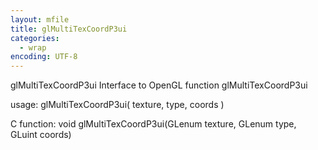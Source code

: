 ```yaml
---
layout: mfile
title: glMultiTexCoordP3ui
categories:
  - wrap
encoding: UTF-8
---
```


glMultiTexCoordP3ui  Interface to OpenGL function glMultiTexCoordP3ui

usage:  glMultiTexCoordP3ui( texture, type, coords )

C function:  void glMultiTexCoordP3ui(GLenum texture, GLenum type, GLuint coords)